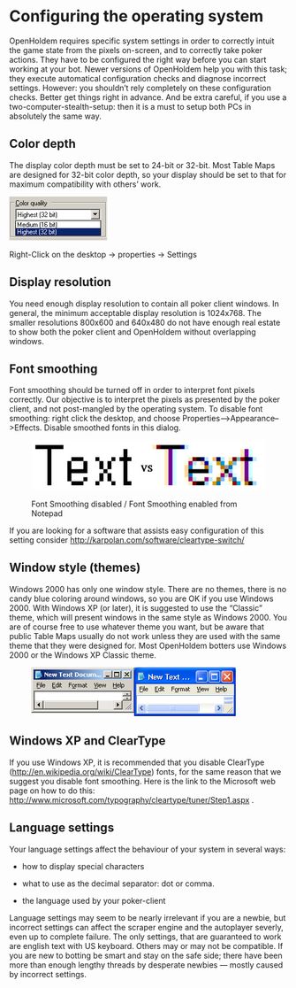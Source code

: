 # Configuring the operating system 

OpenHoldem requires specific system settings in order to correctly
intuit the game state from the pixels on-screen, and to correctly take
poker actions. They have to be configured the right way before you can
start working at your bot. Newer versions of OpenHoldem help you with
this task; they execute automatical configuration checks and diagnose
incorrect settings. However: you shouldn’t rely completely on these
configuration checks. Better get things right in advance. And be extra
careful, if you use a two-computer-stealth-setup: then it is a must to
setup both PCs in absolutely the same way.

## Color depth 

The display color depth must be set to 24-bit or 32-bit. Most Table Maps
are designed for 32-bit color depth, so your display should be set to
that for maximum compatibility with others’ work.

![image](images/config_32_bit_colour.png)

Right-Click on the desktop -\> properties -\> Settings

## Display resolution 

You need enough display resolution to contain all poker client windows.
In general, the minimum acceptable display resolution is 1024x768. The
smaller resolutions 800x600 and 640x480 do not have enough real estate
to show both the poker client and OpenHoldem without overlapping
windows.

## Font smoothing 

Font smoothing should be turned off in order to interpret font pixels
correctly. Our objective is to interpret the pixels as presented by the
poker client, and not post-mangled by the operating system. To disable
font smoothing: right click the desktop, and choose
Properties–\>Appearance–\>Effects. Disable smoothed fonts in this
dialog.

<figure>
<img src="images/config_smoothing_disabled.png" />
<p>Font Smoothing disabled / Font Smoothing enabled from Notepad</p>
</figure>

If you are looking for a software that assists easy configuration of
this setting consider <http://karpolan.com/software/cleartype-switch/>

## Window style (themes)

Windows 2000 has only one window style. There are no themes, there is no
candy blue coloring around windows, so you are OK if you use Windows
2000. With Windows XP (or later), it is suggested to use the “Classic”
theme, which will present windows in the same style as Windows 2000. You
are of course free to use whatever theme you want, but be aware that
public Table Maps usually do not work unless they are used with the same
theme that they were designed for. Most OpenHoldem botters use Windows
2000 or the Windows XP Classic theme.

<figure>
<img src="images/config_classic_vs_normal.png" />
</figure>

## Windows XP and ClearType 

If you use Windows XP, it is recommended that you disable ClearType
(<http://en.wikipedia.org/wiki/ClearType>) fonts, for the same reason
that we suggest you disable font smoothing. Here is the link to the
Microsoft web page on how to do this: <a
href="http://www.microsoft.com/typography/cleartype/tuner/Step1.aspx "
class="uri">http://www.microsoft.com/typography/cleartype/tuner/Step1.aspx
</a>.

## Language settings

Your language settings affect the behaviour of your system in several
ways:

- how to display special characters

- what to use as the decimal separator: dot or comma.

- the language used by your poker-client

Language settings may seem to be nearly irrelevant if you are a newbie,
but incorrect settings can affect the scraper engine and the autoplayer
severly, even up to complete failure. The only settings, that are
guaranteed to work are english text with US keyboard. Others may or may
not be compatible. If you are new to botting be smart and stay on the
safe side; there have been more than enough lengthy threads by desperate
newbies — mostly caused by incorrect settings.

